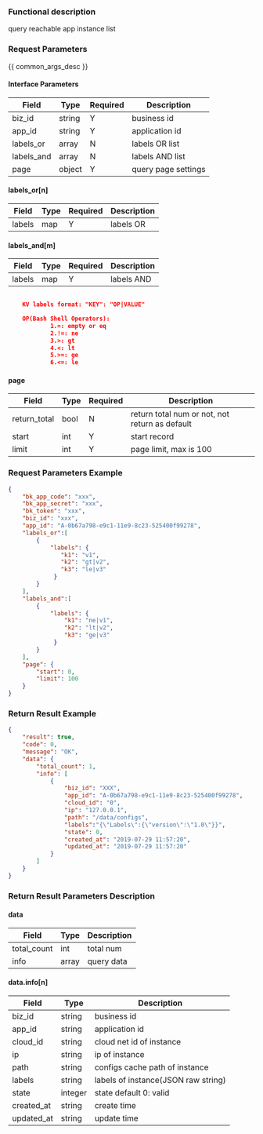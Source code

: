 ### Functional description

query reachable app instance list

### Request Parameters

{{ common_args_desc }}

#### Interface Parameters

| Field       | Type      | Required | Description |
|-------------|-----------|----------|-------------|
| biz_id      |  string   | Y        | business id   |
| app_id      |  string   | Y        | application id |
| labels_or   |  array    | N        | labels OR list  |
| labels_and  |  array    | N        | labels AND list  |
| page        |  object   | Y        | query page settings |

#### labels_or[n]

| Field  | Type    | Required | Description |
|--------|---------|----------|-------------|
| labels |  map    | Y        | labels OR   |

#### labels_and[m]

| Field  | Type    | Required | Description |
|--------|---------|----------|-------------|
| labels |  map    | Y        | labels AND  |

```json

	KV labels format: "KEY": "OP|VALUE"

	OP(Bash Shell Operators):
			1.=: empty or eq
			2.!=: ne
			3.>: gt
			4.<: lt
			5.>=: ge
			6.<=: le
```

#### page

| Field        | Type   | Required | Description |
|--------------|--------|----------|-------------|
| return_total |  bool  | N        | return total num or not, not return as default |
| start        |  int   | Y        | start record |
| limit        |  int   | Y        | page limit, max is 100 |

### Request Parameters Example

```json
{
    "bk_app_code": "xxx",
    "bk_app_secret": "xxx",
    "bk_token": "xxx",
    "biz_id": "xxx",
    "app_id": "A-0b67a798-e9c1-11e9-8c23-525400f99278",
    "labels_or":[
        {
            "labels": {
               "k1": "v1",
               "k2": "gt|v2",
               "k3": "le|v3"
             }
        }
    ],
    "labels_and":[
        {
            "labels": {
                "k1": "ne|v1",
                "k2": "lt|v2",
                "k3": "ge|v3"
             }
        }
    ],
    "page": {
        "start": 0,
        "limit": 100
    }
}
```

### Return Result Example

```json
{
    "result": true,
    "code": 0,
    "message": "OK",
    "data": {
        "total_count": 1,
        "info": [
            {
                "biz_id": "XXX",
                "app_id": "A-0b67a798-e9c1-11e9-8c23-525400f99278",
                "cloud_id": "0",
                "ip": "127.0.0.1",
                "path": "/data/configs",
                "labels":"{\"Labels\":{\"version\":\"1.0\"}}",
                "state": 0,
                "created_at": "2019-07-29 11:57:20",
                "updated_at": "2019-07-29 11:57:20"
            }
        ]
    }
}
```

### Return Result Parameters Description

#### data

| Field       | Type      | Description |
|-------------|-----------|-------------|
| total_count | int       | total num |
| info        | array     | query data |

#### data.info[n]

| Field          | Type      | Description |
|----------------|-----------|-------------|
| biz_id         |  string   | business id  |
| app_id         |  string   | application id  |
| cloud_id       |  string   | cloud net id of instance |
| ip             |  string   | ip of instance |
| path           |  string   | configs cache path of instance |
| labels         |  string   | labels of instance(JSON raw string) |
| state          |  integer  | state default 0: valid |
| created_at     |  string   | create time |
| updated_at     |  string   | update time |

